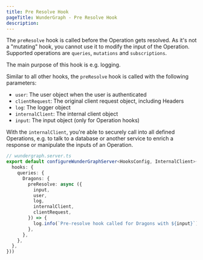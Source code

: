```yaml
---
title: Pre Resolve Hook
pageTitle: WunderGraph - Pre Resolve Hook
description:
---
```


The `preResolve` hook is called before the Operation gets resolved.
As it's not a "mutating" hook,
you cannot use it to modify the input of the Operation.
Supported operations are `queries`, `mutations` and `subscriptions`.

The main purpose of this hook is e.g. logging.

Similar to all other hooks,
the `preResolve` hook is called with the following parameters:

- `user`: The user object when the user is authenticated
- `clientRequest`: The original client request object, including Headers
- `log`: The logger object
- `internalClient`: The internal client object
- `input`: The input object (only for Operation hooks)

With the `internalClient`,
you're able to securely call into all defined Operations,
e.g. to talk to a database or another service to enrich a response or manipulate the inputs of an Operation.

```typescript
// wundergraph.server.ts
export default configureWunderGraphServer<HooksConfig, InternalClient>(() => ({
  hooks: {
    queries: {
      Dragons: {
        preResolve: async ({
          input,
          user,
          log,
          internalClient,
          clientRequest,
        }) => {
          log.info(`Pre-resolve hook called for Dragons with ${input}`)
        },
      },
    },
  },
}))
```
